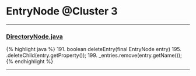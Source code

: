 # EntryNode @Cluster 3

***

### [DirectoryNode.java](https://searchcode.com/codesearch/view/15642286/)
{% highlight java %}
191. boolean deleteEntry(final EntryNode entry)
195.             .deleteChild(entry.getProperty());
199.         _entries.remove(entry.getName());
{% endhighlight %}

***

